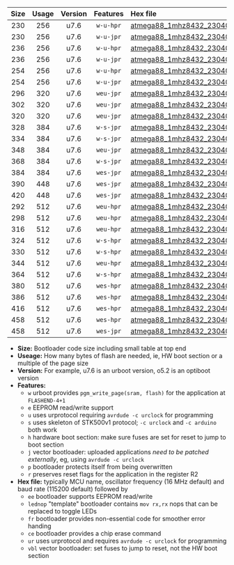 |Size|Usage|Version|Features|Hex file|
|:-:|:-:|:-:|:-:|:--|
|230|256|u7.6|`w-u-hpr`|[atmega88_1mhz8432_230400bps_ur.hex](https://raw.githubusercontent.com/stefanrueger/urboot/main//atmega88_1mhz8432_230400bps_ur.hex)|
|230|256|u7.6|`w-u-jpr`|[atmega88_1mhz8432_230400bps_ur_vbl.hex](https://raw.githubusercontent.com/stefanrueger/urboot/main//atmega88_1mhz8432_230400bps_ur_vbl.hex)|
|236|256|u7.6|`w-u-hpr`|[atmega88_1mhz8432_230400bps_lednop_ur.hex](https://raw.githubusercontent.com/stefanrueger/urboot/main//atmega88_1mhz8432_230400bps_lednop_ur.hex)|
|236|256|u7.6|`w-u-jpr`|[atmega88_1mhz8432_230400bps_lednop_ur_vbl.hex](https://raw.githubusercontent.com/stefanrueger/urboot/main//atmega88_1mhz8432_230400bps_lednop_ur_vbl.hex)|
|254|256|u7.6|`w-u-hpr`|[atmega88_1mhz8432_230400bps_lednop_fr_ur.hex](https://raw.githubusercontent.com/stefanrueger/urboot/main//atmega88_1mhz8432_230400bps_lednop_fr_ur.hex)|
|254|256|u7.6|`w-u-jpr`|[atmega88_1mhz8432_230400bps_lednop_fr_ur_vbl.hex](https://raw.githubusercontent.com/stefanrueger/urboot/main//atmega88_1mhz8432_230400bps_lednop_fr_ur_vbl.hex)|
|296|320|u7.6|`weu-jpr`|[atmega88_1mhz8432_230400bps_ee_ur_vbl.hex](https://raw.githubusercontent.com/stefanrueger/urboot/main//atmega88_1mhz8432_230400bps_ee_ur_vbl.hex)|
|302|320|u7.6|`weu-jpr`|[atmega88_1mhz8432_230400bps_ee_lednop_ur_vbl.hex](https://raw.githubusercontent.com/stefanrueger/urboot/main//atmega88_1mhz8432_230400bps_ee_lednop_ur_vbl.hex)|
|320|320|u7.6|`weu-jpr`|[atmega88_1mhz8432_230400bps_ee_lednop_fr_ur_vbl.hex](https://raw.githubusercontent.com/stefanrueger/urboot/main//atmega88_1mhz8432_230400bps_ee_lednop_fr_ur_vbl.hex)|
|328|384|u7.6|`w-s-jpr`|[atmega88_1mhz8432_230400bps_vbl.hex](https://raw.githubusercontent.com/stefanrueger/urboot/main//atmega88_1mhz8432_230400bps_vbl.hex)|
|334|384|u7.6|`w-s-jpr`|[atmega88_1mhz8432_230400bps_lednop_vbl.hex](https://raw.githubusercontent.com/stefanrueger/urboot/main//atmega88_1mhz8432_230400bps_lednop_vbl.hex)|
|348|384|u7.6|`weu-jpr`|[atmega88_1mhz8432_230400bps_ee_lednop_fr_ce_ur_vbl.hex](https://raw.githubusercontent.com/stefanrueger/urboot/main//atmega88_1mhz8432_230400bps_ee_lednop_fr_ce_ur_vbl.hex)|
|368|384|u7.6|`w-s-jpr`|[atmega88_1mhz8432_230400bps_lednop_fr_vbl.hex](https://raw.githubusercontent.com/stefanrueger/urboot/main//atmega88_1mhz8432_230400bps_lednop_fr_vbl.hex)|
|384|384|u7.6|`wes-jpr`|[atmega88_1mhz8432_230400bps_ee_vbl.hex](https://raw.githubusercontent.com/stefanrueger/urboot/main//atmega88_1mhz8432_230400bps_ee_vbl.hex)|
|390|448|u7.6|`wes-jpr`|[atmega88_1mhz8432_230400bps_ee_lednop_vbl.hex](https://raw.githubusercontent.com/stefanrueger/urboot/main//atmega88_1mhz8432_230400bps_ee_lednop_vbl.hex)|
|420|448|u7.6|`wes-jpr`|[atmega88_1mhz8432_230400bps_ee_lednop_fr_vbl.hex](https://raw.githubusercontent.com/stefanrueger/urboot/main//atmega88_1mhz8432_230400bps_ee_lednop_fr_vbl.hex)|
|292|512|u7.6|`weu-hpr`|[atmega88_1mhz8432_230400bps_ee_ur.hex](https://raw.githubusercontent.com/stefanrueger/urboot/main//atmega88_1mhz8432_230400bps_ee_ur.hex)|
|298|512|u7.6|`weu-hpr`|[atmega88_1mhz8432_230400bps_ee_lednop_ur.hex](https://raw.githubusercontent.com/stefanrueger/urboot/main//atmega88_1mhz8432_230400bps_ee_lednop_ur.hex)|
|316|512|u7.6|`weu-hpr`|[atmega88_1mhz8432_230400bps_ee_lednop_fr_ur.hex](https://raw.githubusercontent.com/stefanrueger/urboot/main//atmega88_1mhz8432_230400bps_ee_lednop_fr_ur.hex)|
|324|512|u7.6|`w-s-hpr`|[atmega88_1mhz8432_230400bps.hex](https://raw.githubusercontent.com/stefanrueger/urboot/main//atmega88_1mhz8432_230400bps.hex)|
|330|512|u7.6|`w-s-hpr`|[atmega88_1mhz8432_230400bps_lednop.hex](https://raw.githubusercontent.com/stefanrueger/urboot/main//atmega88_1mhz8432_230400bps_lednop.hex)|
|344|512|u7.6|`weu-hpr`|[atmega88_1mhz8432_230400bps_ee_lednop_fr_ce_ur.hex](https://raw.githubusercontent.com/stefanrueger/urboot/main//atmega88_1mhz8432_230400bps_ee_lednop_fr_ce_ur.hex)|
|364|512|u7.6|`w-s-hpr`|[atmega88_1mhz8432_230400bps_lednop_fr.hex](https://raw.githubusercontent.com/stefanrueger/urboot/main//atmega88_1mhz8432_230400bps_lednop_fr.hex)|
|380|512|u7.6|`wes-hpr`|[atmega88_1mhz8432_230400bps_ee.hex](https://raw.githubusercontent.com/stefanrueger/urboot/main//atmega88_1mhz8432_230400bps_ee.hex)|
|386|512|u7.6|`wes-hpr`|[atmega88_1mhz8432_230400bps_ee_lednop.hex](https://raw.githubusercontent.com/stefanrueger/urboot/main//atmega88_1mhz8432_230400bps_ee_lednop.hex)|
|416|512|u7.6|`wes-hpr`|[atmega88_1mhz8432_230400bps_ee_lednop_fr.hex](https://raw.githubusercontent.com/stefanrueger/urboot/main//atmega88_1mhz8432_230400bps_ee_lednop_fr.hex)|
|458|512|u7.6|`wes-hpr`|[atmega88_1mhz8432_230400bps_ee_lednop_fr_ce.hex](https://raw.githubusercontent.com/stefanrueger/urboot/main//atmega88_1mhz8432_230400bps_ee_lednop_fr_ce.hex)|
|458|512|u7.6|`wes-jpr`|[atmega88_1mhz8432_230400bps_ee_lednop_fr_ce_vbl.hex](https://raw.githubusercontent.com/stefanrueger/urboot/main//atmega88_1mhz8432_230400bps_ee_lednop_fr_ce_vbl.hex)|

- **Size:** Bootloader code size including small table at top end
- **Useage:** How many bytes of flash are needed, ie, HW boot section or a multiple of the page size
- **Version:** For example, u7.6 is an urboot version, o5.2 is an optiboot version
- **Features:**
  + `w` urboot provides `pgm_write_page(sram, flash)` for the application at `FLASHEND-4+1`
  + `e` EEPROM read/write support
  + `u` uses urprotocol requiring `avrdude -c urclock` for programming
  + `s` uses skeleton of STK500v1 protocol; `-c urclock` and `-c arduino` both work
  + `h` hardware boot section: make sure fuses are set for reset to jump to boot section
  + `j` vector bootloader: uploaded applications *need to be patched externally*, eg, using `avrdude -c urclock`
  + `p` bootloader protects itself from being overwritten
  + `r` preserves reset flags for the application in the register R2
- **Hex file:** typically MCU name, oscillator frequency (16 MHz default) and baud rate (115200 default) followed by
  + `ee` bootloader supports EEPROM read/write
  + `lednop` "template" bootloader contains `mov rx,rx` nops that can be replaced to toggle LEDs
  + `fr` bootloader provides non-essential code for smoother error handing
  + `ce` bootloader provides a chip erase command
  + `ur` uses urprotocol and requires `avrdude -c urclock` for programming
  + `vbl` vector bootloader: set fuses to jump to reset, not the HW boot section
